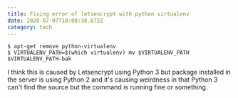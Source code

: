 ```yaml
---
title: Fixing error of letsencrypt with python virtualenv
date: 2020-07-07T10:08:38.672Z
category: tech
---
```

```
$ apt-get remove python-virtualenv
$ VIRTUALENV_PATH=$(which virtualenv) mv $VIRTUALENV_PATH $VIRTUALENV_PATH-bak
```

I think this is caused by Letsencrypt using Python 3 but package installed in the server is using Python 2 and it's causing weirdness in that Python 3 can't find the source but the command is running fine or something.